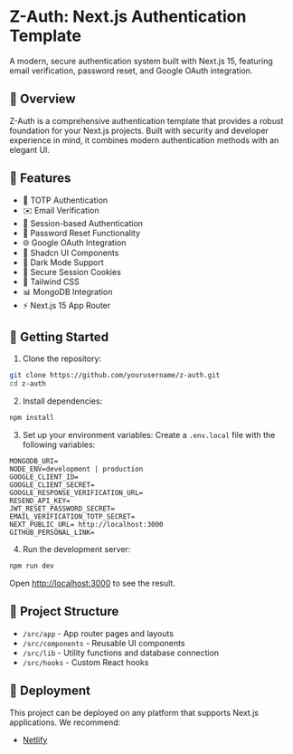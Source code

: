 # Z-Auth: Next.js Authentication Template

A modern, secure authentication system built with Next.js 15, featuring email verification, password reset, and Google OAuth integration.

## 🚀 Overview

Z-Auth is a comprehensive authentication template that provides a robust foundation for your Next.js projects. Built with security and developer experience in mind, it combines modern authentication methods with an elegant UI.


## 🚀 Features

- 🔐 TOTP Authentication
- ✉️ Email Verification
- 🔑 Session-based Authentication 
- 🔄 Password Reset Functionality
- 🌐 Google OAuth Integration
- 🎨 Shadcn UI Components
- 🌙 Dark Mode Support
- 🍪 Secure Session Cookies
- 🎨 Tailwind CSS 
- 📊 MongoDB Integration
- ⚡ Next.js 15 App Router



## 🚦 Getting Started

1. Clone the repository:

```bash
git clone https://github.com/yourusername/z-auth.git
cd z-auth

```

2. Install dependencies:

```bash
npm install
```

3. Set up your environment variables:
Create a `.env.local` file with the following variables:

```env
MONGODB_URI=
NODE_ENV=development | production
GOOGLE_CLIENT_ID=
GOOGLE_CLIENT_SECRET=
GOOGLE_RESPONSE_VERIFICATION_URL=
RESEND_API_KEY=
JWT_RESET_PASSWORD_SECRET=
EMAIL_VERIFICATION_TOTP_SECRET=
NEXT_PUBLIC_URL= http://localhost:3000
GITHUB_PERSONAL_LINK=
```

4. Run the development server:

```bash
npm run dev
```

Open [http://localhost:3000](http://localhost:3000) to see the result.

## 📝 Project Structure

- `/src/app` - App router pages and layouts
- `/src/components` - Reusable UI components
- `/src/lib` - Utility functions and database connection
- `/src/hooks` - Custom React hooks

## 🚀 Deployment

This project can be deployed on any platform that supports Next.js applications. We recommend:

- [Netlify](https://netlify.com)


